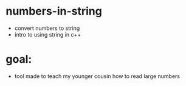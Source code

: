# numbers-in-string
- convert numbers to string
- intro to using string in c++

# goal:
- tool made to teach my younger cousin how to read large numbers
